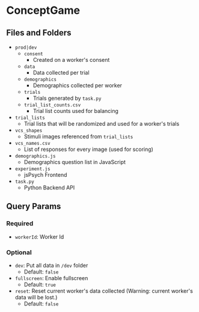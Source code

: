 # ConceptGame

## Files and Folders

- `prod|dev`
  - `consent`
    - Created on a worker's consent
  - `data`
    - Data collected per trial
  - `demographics`
    - Demographics collected per worker
  - `trials`
    - Trials generated by `task.py`
  - `trial_list_counts.csv`
    - Trial list counts used for balancing
- `trial_lists`
  - Trial lists that will be randomized and used for a worker's trials
- `vcs_shapes`
  - Stimuli images referenced from `trial_lists`
- `vcs_names.csv`
  - List of responses for every image (used for scoring)
- `demographics.js`
  - Demographics question list in JavaScript
- `experiment.js`
  - jsPsych Frontend
- `task.py`
  - Python Backend API

## Query Params

### Required

- `workerId`: Worker Id

### Optional

- `dev`: Put all data in `/dev` folder
  - Default: `false`
- `fullscreen`: Enable fullscreen
  - Default: `true`
- `reset`: Reset current worker's data collected (Warning: current worker's data will be lost.)
  - Default: `false`
